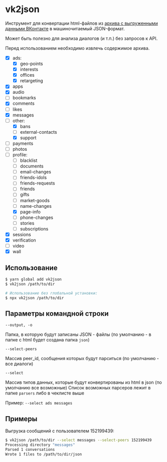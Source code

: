 # vk2json

Инструмент для конвертации html-файлов из [архива с выгруженными данными ВКонтакте](https://vk.com/data_protection?section=rules) в машиночитаемый JSON-формат.

Может быть полезно для анализа диалогов (и т.п.) без запросов к API.

Перед использованием необходимо извлечь содержимое архива.

- [x] ads:
  - [x] geo-points
  - [x] interests
  - [x] offices
  - [x] retargeting
- [x] apps
- [x] audio
- [ ] bookmarks
- [x] comments
- [ ] likes
- [x] messages
- [ ] other:
  - [x] bans
  - [ ] external-contacts
  - [x] support
- [ ] payments
- [ ] photos
- [ ] profile:
  - [ ] blacklist
  - [ ] documents
  - [ ] email-changes
  - [ ] friends-idols
  - [ ] friends-requests
  - [ ] friends
  - [ ] gifts
  - [ ] market-goods
  - [ ] name-changes
  - [x] page-info
  - [ ] phone-changes
  - [ ] stories
  - [ ] subscriptions
- [x] sessions
- [x] verification
- [ ] video
- [x] wall

## Использование

```sh
$ yarn global add vk2json
$ vk2json /path/to/dir

# Использование без глобальной установки:
$ npx vk2json /path/to/dir
```

## Параметры командной строки

`--output, -o`

Папка, в которую будут записаны JSON - файлы (по умолчанию - в папке с html будет создана папка `json`)

`--select-peers`

Массив peer_id, сообщения которых будут парситься (по умолчанию - все диалоги)

`--select`

Массив типов данных, которые будут конвертированы из html в json (по умолчанию все возможные)
Список возможных парсеров лежит в папке `parsers` либо в чеклисте выше

Пример: `--select ads messages`

## Примеры

Выгрузка сообщений с пользователем 152199439:

```sh
$ vk2json /path/to/dir --select messages --select-peers 152199439
Processing directory "messages"
Parsed 1 conversations
Wrote 1 files to /path/to/dir/json
```
